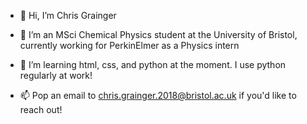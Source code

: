 - 👋 Hi, I’m Chris Grainger

- 👀 I’m an MSci Chemical Physics student at the University of Bristol, currently working for PerkinElmer as a Physics intern

- 🌱 I’m learning html, css, and python at the moment. I use python regularly at work! 

- 📫 Pop an email to chris.grainger.2018@bristol.ac.uk if you'd like to reach out!


